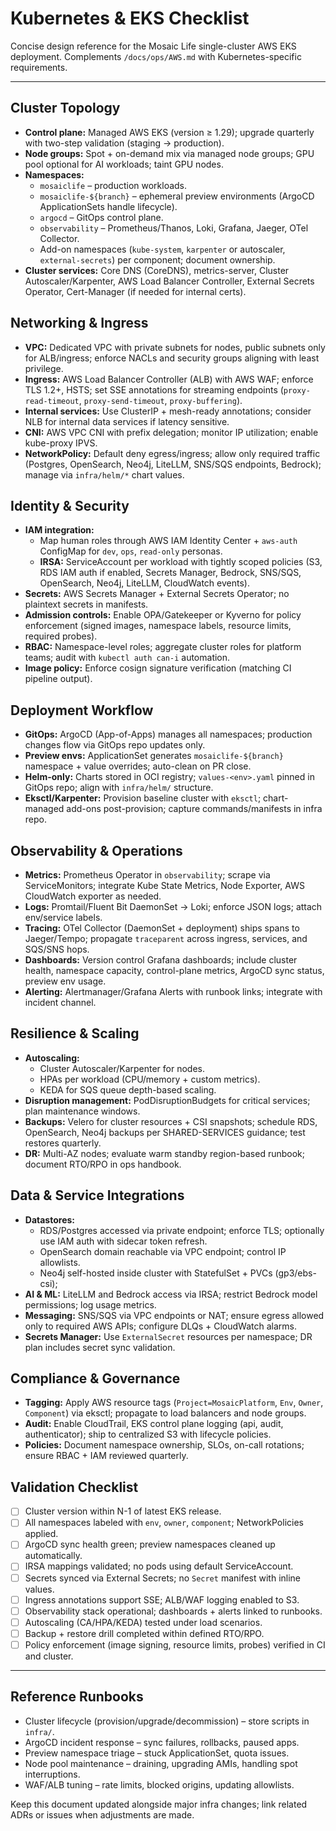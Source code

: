 # Kubernetes & EKS Checklist

Concise design reference for the Mosaic Life single-cluster AWS EKS deployment. Complements `/docs/ops/AWS.md` with Kubernetes-specific requirements.

---

## Cluster Topology
- **Control plane:** Managed AWS EKS (version ≥ 1.29); upgrade quarterly with two-step validation (staging → production).
- **Node groups:** Spot + on-demand mix via managed node groups; GPU pool optional for AI workloads; taint GPU nodes.
- **Namespaces:**
  - `mosaiclife` – production workloads.
  - `mosaiclife-${branch}` – ephemeral preview environments (ArgoCD ApplicationSets handle lifecycle).
  - `argocd` – GitOps control plane.
  - `observability` – Prometheus/Thanos, Loki, Grafana, Jaeger, OTel Collector.
  - Add-on namespaces (`kube-system`, `karpenter` or autoscaler, `external-secrets`) per component; document ownership.
- **Cluster services:** Core DNS (CoreDNS), metrics-server, Cluster Autoscaler/Karpenter, AWS Load Balancer Controller, External Secrets Operator, Cert-Manager (if needed for internal certs).

## Networking & Ingress
- **VPC:** Dedicated VPC with private subnets for nodes, public subnets only for ALB/ingress; enforce NACLs and security groups aligning with least privilege.
- **Ingress:** AWS Load Balancer Controller (ALB) with AWS WAF; enforce TLS 1.2+, HSTS; set SSE annotations for streaming endpoints (`proxy-read-timeout`, `proxy-send-timeout`, `proxy-buffering`).
- **Internal services:** Use ClusterIP + mesh-ready annotations; consider NLB for internal data services if latency sensitive.
- **CNI:** AWS VPC CNI with prefix delegation; monitor IP utilization; enable kube-proxy IPVS.
- **NetworkPolicy:** Default deny egress/ingress; allow only required traffic (Postgres, OpenSearch, Neo4j, LiteLLM, SNS/SQS endpoints, Bedrock); manage via `infra/helm/*` chart values.

## Identity & Security
- **IAM integration:**
  - Map human roles through AWS IAM Identity Center + `aws-auth` ConfigMap for `dev`, `ops`, `read-only` personas.
  - **IRSA:** ServiceAccount per workload with tightly scoped policies (S3, RDS IAM auth if enabled, Secrets Manager, Bedrock, SNS/SQS, OpenSearch, Neo4j, LiteLLM, CloudWatch events).
- **Secrets:** AWS Secrets Manager + External Secrets Operator; no plaintext secrets in manifests.
- **Admission controls:** Enable OPA/Gatekeeper or Kyverno for policy enforcement (signed images, namespace labels, resource limits, required probes).
- **RBAC:** Namespace-level roles; aggregate cluster roles for platform teams; audit with `kubectl auth can-i` automation.
- **Image policy:** Enforce cosign signature verification (matching CI pipeline output).

## Deployment Workflow
- **GitOps:** ArgoCD (App-of-Apps) manages all namespaces; production changes flow via GitOps repo updates only.
- **Preview envs:** ApplicationSet generates `mosaiclife-${branch}` namespace + value overrides; auto-clean on PR close.
- **Helm-only:** Charts stored in OCI registry; `values-<env>.yaml` pinned in GitOps repo; align with `infra/helm/` structure.
- **Eksctl/Karpenter:** Provision baseline cluster with `eksctl`; chart-managed add-ons post-provision; capture commands/manifests in infra repo.

## Observability & Operations
- **Metrics:** Prometheus Operator in `observability`; scrape via ServiceMonitors; integrate Kube State Metrics, Node Exporter, AWS CloudWatch exporter as needed.
- **Logs:** Promtail/Fluent Bit DaemonSet → Loki; enforce JSON logs; attach env/service labels.
- **Tracing:** OTel Collector (DaemonSet + deployment) ships spans to Jaeger/Tempo; propagate `traceparent` across ingress, services, and SQS/SNS hops.
- **Dashboards:** Version control Grafana dashboards; include cluster health, namespace capacity, control-plane metrics, ArgoCD sync status, preview env usage.
- **Alerting:** Alertmanager/Grafana Alerts with runbook links; integrate with incident channel.

## Resilience & Scaling
- **Autoscaling:**
  - Cluster Autoscaler/Karpenter for nodes.
  - HPAs per workload (CPU/memory + custom metrics).
  - KEDA for SQS queue depth-based scaling.
- **Disruption management:** PodDisruptionBudgets for critical services; plan maintenance windows.
- **Backups:** Velero for cluster resources + CSI snapshots; schedule RDS, OpenSearch, Neo4j backups per SHARED-SERVICES guidance; test restores quarterly.
- **DR:** Multi-AZ nodes; evaluate warm standby region-based runbook; document RTO/RPO in ops handbook.

## Data & Service Integrations
- **Datastores:**
  - RDS/Postgres accessed via private endpoint; enforce TLS; optionally use IAM auth with sidecar token refresh.
  - OpenSearch domain reachable via VPC endpoint; control IP allowlists.
  - Neo4j self-hosted inside cluster with StatefulSet + PVCs (gp3/ebs-csi);
- **AI & ML:** LiteLLM and Bedrock access via IRSA; restrict Bedrock model permissions; log usage metrics.
- **Messaging:** SNS/SQS via VPC endpoints or NAT; ensure egress allowed only to required AWS APIs; configure DLQs + CloudWatch alarms.
- **Secrets Manager:** Use `ExternalSecret` resources per namespace; DR plan includes secret sync validation.

## Compliance & Governance
- **Tagging:** Apply AWS resource tags (`Project=MosaicPlatform`, `Env`, `Owner`, `Component`) via eksctl; propagate to load balancers and node groups.
- **Audit:** Enable CloudTrail, EKS control plane logging (api, audit, authenticator); ship to centralized S3 with lifecycle policies.
- **Policies:** Document namespace ownership, SLOs, on-call rotations; ensure RBAC + IAM reviewed quarterly.

## Validation Checklist
- [ ] Cluster version within N-1 of latest EKS release.
- [ ] All namespaces labeled with `env`, `owner`, `component`; NetworkPolicies applied.
- [ ] ArgoCD sync health green; preview namespaces cleaned up automatically.
- [ ] IRSA mappings validated; no pods using default ServiceAccount.
- [ ] Secrets synced via External Secrets; no `Secret` manifest with inline values.
- [ ] Ingress annotations support SSE; ALB/WAF logging enabled to S3.
- [ ] Observability stack operational; dashboards + alerts linked to runbooks.
- [ ] Autoscaling (CA/HPA/KEDA) tested under load scenarios.
- [ ] Backup + restore drill completed within defined RTO/RPO.
- [ ] Policy enforcement (image signing, resource limits, probes) verified in CI and cluster.

---

## Reference Runbooks
- Cluster lifecycle (provision/upgrade/decommission) – store scripts in `infra/`.
- ArgoCD incident response – sync failures, rollbacks, paused apps.
- Preview namespace triage – stuck ApplicationSet, quota issues.
- Node pool maintenance – draining, upgrading AMIs, handling spot interruptions.
- WAF/ALB tuning – rate limits, blocked origins, updating allowlists.

Keep this document updated alongside major infra changes; link related ADRs or issues when adjustments are made.
